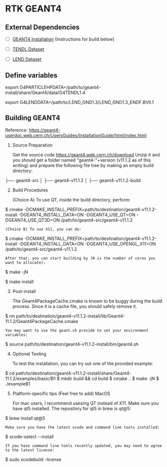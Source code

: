 # RTK GEANT4


## External Dependencies

- [ ] [GEANT4 Installation](https://geant4.web.cern.ch/download) (Instructions for build below)
- [ ] [TENDL Dataset](https://cern.ch/geant4-data/datasets/G4TENDL.1.4.tar.gz)
- [ ] [LEND Dataset](ftp://gdo-nuclear.ucllnl.org)


## Define variables

export G4PARTICLEHPDATA=/path/to/geant4-install/share/Geant4/data/G4TENDL1.4

export G4LENDDATA=/path/to/LEND_GND1.3/LEND_GND1.3_ENDF.BVII.1

## Building GEANT4

Reference: https://geant4-userdoc.web.cern.ch/UsersGuides/InstallationGuide/html/index.html
1) Source Preparation

    Get the source code https://geant4.web.cern.ch/download
    Unzip it and you should get a folder named "geant4-"+version (v11.1.2 as of this writing) and prepare the following file tree by making an empty build directory:

├── geant4-src
│   ├── geant4-v11.1.2
│   ├── geant4-v11.1.2-build

2) Build Procedures

    (Choice A) To use QT, inside the build directory, perform:

$ cmake -DCMAKE_INSTALL_PREFIX=path/to/destination/geant4-v11.1.2-install -DGEANT4_INSTALL_DATA=ON -DGEANT4_USE_QT=ON -DGEANT4_USE_QT3D=ON /path/to/geant4-src/geant4-v11.1.2

    (Choice B) To use X11, you can do:

$ cmake -DCMAKE_INSTALL_PREFIX=path/to/destination/geant4-v11.1.2-install -DGEANT4_INSTALL_DATA=ON -DGEANT4_USE_OPENGL_X11=ON /path/to/geant4-src/geant4-v11.1.2

    After that, you can start building by (N is the number of cores you want to allocate):

$ make -jN

$ make install

3) Post-install

    The Geant4PackageCache.cmake is known to be buggy during the build process. Since it is a cache file, you should safely remove it.

$ rm path/to/destination/geant4-v11.1.2-install/lib/Geant4-11.1.2/Geant4PackageCache.cmake

    You may want to use the geant.sh provide to set your environment variables:

$ source path/to/destination/geant4-v11.1.2-install/bin/geant4.sh

4) Optional Testing

    To test the installation, you can try out one of the provided example:

$ cd path/to/destination/geant4-v11.1.2-install/share/Geant4-11.1.2/examples/basic/B1
$ mkdir build && cd build
$ cmake ..
$ make -jN
$ ./exampleB1

5) Platform-specific tips (Feel free to add)
MacOS

    For mac users, I recommend usesing QT instead of X11. Make sure you have qt5 installed. The repository for qt5 in brew is qt@5:

$ brew install qt@5

    Make sure you have the latest xcode and command line tools installed:

$ xcode-select --install

    If you have command line tools recently updated, you may need to agree to the latest license:

$ sudo xcodebuild -license